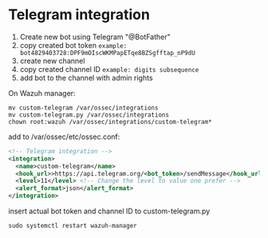 # Telegram integration

1. Create new bot using Telegram "@BotFather"
2. copy created bot token ```example: bot4829403728:DPF9mOIscWKMPapETqe8BZSgfftap_nP9dU```
3. create new channel
4. copy created channel ID ```example: digits subsequence```
5. add bot to the channel with admin rights
   
On Wazuh manager:
```
mv custom-telegram /var/ossec/integrations
mv custom-telegram.py /var/ossec/integrations
chown root:wazuh /var/ossec/integrations/custom-telegram*
```
add to /var/ossec/etc/ossec.conf:
```xml
<!-- Telegram integration -->
<integration>
  <name>custom-telegram</name>
  <hook_url>>https://api.telegram.org/<bot_token>/sendMessage</hook_url> <!-- Substitute <bot_token> for actual one -->
  <level>11</level> <!-- Change the level to value one prefer -->
  <alert_format>json</alert_format>
</integration>
```
insert actual bot token and channel ID to custom-telegram.py
```
sudo systemctl restart wazuh-manager
```
